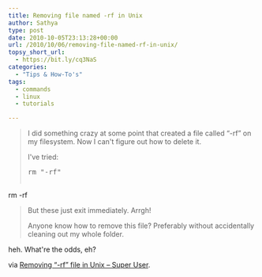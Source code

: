 ```yaml
---
title: Removing file named -rf in Unix
author: Sathya
type: post
date: 2010-10-05T23:13:28+00:00
url: /2010/10/06/removing-file-named-rf-in-unix/
topsy_short_url:
  - https://bit.ly/cq3NaS
categories:
  - "Tips & How-To's"
tags:
  - commands
  - linux
  - tutorials

---
```

> I did something crazy at some point that created a file called &#8220;-rf&#8221; on my filesystem. Now I can't figure out how to delete it.
> 
> I've tried:
> 
> <pre>rm "-rf"
rm \-rf</pre>
> 
> But these just exit immediately. Arrgh!
> 
> Anyone know how to remove this file? Preferably without accidentally cleaning out my whole folder.

heh. What're the odds, eh?

via [Removing &#8220;-rf&#8221; file in Unix &#8211; Super User][1].

 [1]: https://superuser.com/q/196236/4377
